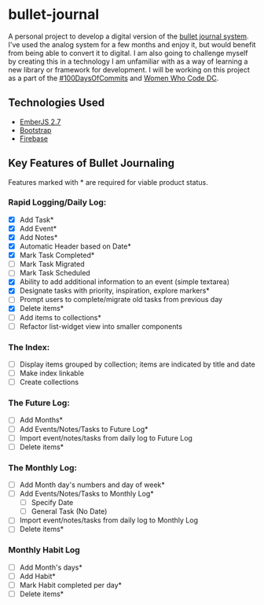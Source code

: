 # bullet-journal
A personal project to develop a digital version of the [bullet journal system](bulletjournal.com). I've used the analog system for a few months and enjoy it, but would benefit from being able to convert it to digital. I am also going to challenge myself by creating this in a technology I am unfamiliar with as a way of learning a new library or framework for development. I will be working on this project as a part of the [#100DaysOfCommits](https://medium.com/@WomenWhoCodeDC/100-days-of-commits-60af0abe8825#.nl8bdz2iz) and [Women Who Code DC](https://twitter.com/WomenWhoCodeDC).

## Technologies Used
- [EmberJS 2.7](http://emberjs.com/)
- [Bootstrap](http://getbootstrap.com/)
- [Firebase](https://firebase.google.com/)

## Key Features of Bullet Journaling
Features marked with * are required for viable product status.
### Rapid Logging/Daily Log:
- [x] Add Task*
- [x] Add Event*
- [x] Add Notes*
- [x] Automatic Header based on Date*
- [x] Mark Task Completed*
- [ ] Mark Task Migrated
- [ ] Mark Task Scheduled
- [x] Ability to add additional information to an event (simple textarea)
- [x] Designate tasks with priority, inspiration, explore markers*
- [ ] Prompt users to complete/migrate old tasks from previous day
- [x] Delete items*
- [ ] Add items to collections*
- [ ] Refactor list-widget view into smaller components

### The Index:
- [ ] Display items grouped by collection; items are indicated by title and date
- [ ] Make index linkable
- [ ] Create collections

### The Future Log:
- [ ] Add Months*
- [ ] Add Events/Notes/Tasks to Future Log*
- [ ] Import event/notes/tasks from daily log to Future Log
- [ ] Delete items*

### The Monthly Log:
- [ ] Add Month day's numbers and day of week*
- [ ] Add Events/Notes/Tasks to Monthly Log*
  - [ ] Specify Date
  - [ ] General Task (No Date)
- [ ] Import event/notes/tasks from daily log to Monthly Log
- [ ] Delete items*

### Monthly Habit Log
- [ ] Add Month's days*
- [ ] Add Habit*
- [ ] Mark Habit completed per day*
- [ ] Delete items*
